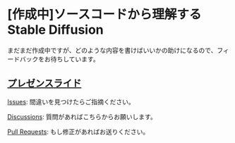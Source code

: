 # [作成中]ソースコードから理解するStable Diffusion

まだまだ作成中ですが、どのような内容を書けばいいかの助けになるので、フィードバックをお待ちしています。

## [プレゼンスライド](https://masaishi.github.io/understand-stable-diffusion-slidev-ja/)

[<mdi-radiobox-marked />Issues](https://github.com/masaishi/understand-stable-diffusion-slidev-ja/issues): 間違いを見つけたらご指摘ください。

[<mdi-message-text-outline />Discussions](https://github.com/masaishi/understand-stable-diffusion-slidev-ja/discussions): 質問があればこちらからお願いします。

[<mdi-source-pull />Pull Requests](https://github.com/masaishi/understand-stable-diffusion-slidev-ja/pulls): もし修正があればお送りください。